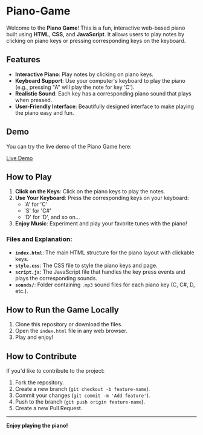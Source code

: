# Piano-Game 
Welcome to the **Piano Game**! This is a fun, interactive web-based piano built using **HTML**, **CSS**, and **JavaScript**. It allows users to play notes by clicking on piano keys or pressing corresponding keys on the keyboard.

## Features
- **Interactive Piano**: Play notes by clicking on piano keys.
- **Keyboard Support**: Use your computer's keyboard to play the piano (e.g., pressing "A" will play the note for key 'C').
- **Realistic Sound**: Each key has a corresponding piano sound that plays when pressed.
- **User-Friendly Interface**: Beautifully designed interface to make playing the piano easy and fun.

## Demo
You can try the live demo of the Piano Game here:

[Live Demo](https://example.com)

## How to Play
1. **Click on the Keys**: Click on the piano keys to play the notes.
2. **Use Your Keyboard**: Press the corresponding keys on your keyboard:
   - 'A' for 'C'
   - 'S' for 'C#'
   - 'D' for 'D', and so on...
3. **Enjoy Music**: Experiment and play your favorite tunes with the piano!


### Files and Explanation:
- **`index.html`**: The main HTML structure for the piano layout with clickable keys.
- **`style.css`**: The CSS file to style the piano keys and page.
- **`script.js`**: The JavaScript file that handles the key press events and plays the corresponding sounds.
- **`sounds/`**: Folder containing `.mp3` sound files for each piano key (C, C#, D, etc.).

## How to Run the Game Locally

1. Clone this repository or download the files.
2. Open the `index.html` file in any web browser.
3. Play and enjoy!

## How to Contribute
If you'd like to contribute to the project:
1. Fork the repository.
2. Create a new branch (`git checkout -b feature-name`).
3. Commit your changes (`git commit -m 'Add feature'`).
4. Push to the branch (`git push origin feature-name`).
5. Create a new Pull Request.

---

**Enjoy playing the piano!**
